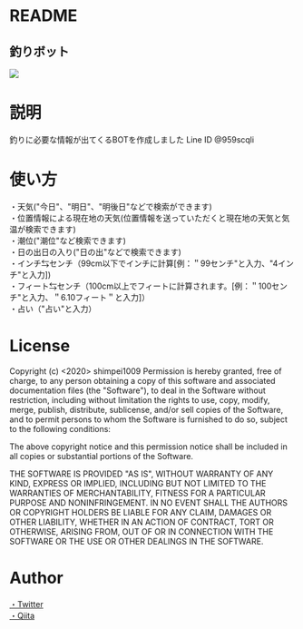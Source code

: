 # README

## 釣りボット
<img src="https://user-images.githubusercontent.com/61723950/80014485-5545e580-850b-11ea-99ea-b114e94adca4.jpeg">

# 説明
釣りに必要な情報が出てくるBOTを作成しました
Line ID @959scqli
# 使い方
・天気("今日"、"明日"、"明後日"などで検索ができます)<br>
・位置情報による現在地の天気(位置情報を送っていただくと現在地の天気と気温が検索できます)<br>
・潮位("潮位"など検索できます)<br>
・日の出日の入り("日の出"などで検索できます)<br>
・インチ⇆センチ（99cm以下でインチに計算[例：＂99センチ"と入力、"4インチ"と入力])<br>
・フィート⇆センチ（100cm以上でフィートに計算されます。[例：＂100センチ"と入力、＂6.10フィート＂と入力]）<br>
・占い（"占い"と入力）

# License
Copyright (c) <2020> shimpei1009
Permission is hereby granted, free of charge, to any person obtaining a copy of this software and associated documentation files (the "Software"), to deal in the Software without restriction, including without limitation the rights to use, copy, modify, merge, publish, distribute, sublicense, and/or sell copies of the Software, and to permit persons to whom the Software is furnished to do so, subject to the following conditions:

The above copyright notice and this permission notice shall be included in all copies or substantial portions of the Software.

THE SOFTWARE IS PROVIDED "AS IS", WITHOUT WARRANTY OF ANY KIND, EXPRESS OR IMPLIED, INCLUDING BUT NOT LIMITED TO THE WARRANTIES OF MERCHANTABILITY, FITNESS FOR A PARTICULAR PURPOSE AND NONINFRINGEMENT. IN NO EVENT SHALL THE AUTHORS OR COPYRIGHT HOLDERS BE LIABLE FOR ANY CLAIM, DAMAGES OR OTHER LIABILITY, WHETHER IN AN ACTION OF CONTRACT, TORT OR OTHERWISE, ARISING FROM, OUT OF OR IN CONNECTION WITH THE SOFTWARE OR THE USE OR OTHER DEALINGS IN THE SOFTWARE.

#  Author
<a href="https://twitter.com/1009takaki">・Twitter</a><br>
<a href="https://qiita.com/shimpex">・Qiita</a>
